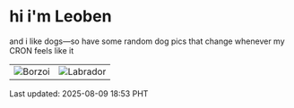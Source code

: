 # hi i'm Leoben

and i like dogs—so have some random dog pics that change whenever my CRON feels like it

|  |  |
|--------|----------|
| ![Borzoi](https://random-dog-vercel.vercel.app/api/random-borzoi?v=1754736837) | ![Labrador](https://random-dog-vercel.vercel.app/api/random-labrador?v=1754736837) |

Last updated: 2025-08-09 18:53 PHT
